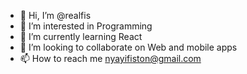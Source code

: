 - 👋 Hi, I’m @realfis
- 👀 I’m interested in Programming 
- 🌱 I’m currently learning React
- 💞️ I’m looking to collaborate on Web and mobile apps
- 📫 How to reach me nyayifiston@gmail.com 

<!---
realfis/realfis is a ✨ special ✨ repository because its `README.md` (this file) appears on your GitHub profile.
You can click the Preview link to take a look at your changes.
--->
